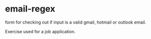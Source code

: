 # email-regex
form for checking out if input is a valid gmail, hotmail or outlook email.

Exercise used for a job application.
